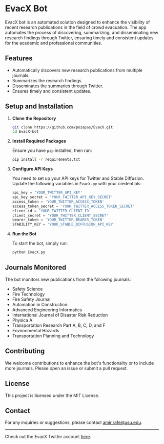 
# EvacX Bot

EvacX bot is an automated solution designed to enhance the visibility of recent research publications in the field of crowd evacuation. The app automates the process of discovering, summarizing, and disseminating new research findings through Twitter, ensuring timely and consistent updates for the academic and professional communities.

## Features

- Automatically discovers new research publications from multiple journals.
- Summarizes the research findings.
- Disseminates the summaries through Twitter.
- Ensures timely and consistent updates.

## Setup and Installation

1. **Clone the Repository**

   ```bash
   git clone https://github.com/pozapas/EvacX.git
   cd EvacX-bot
   ```

2. **Install Required Packages**

   Ensure you have `pip` installed, then run:

   ```bash
   pip install -r requirements.txt
   ```

3. **Configure API Keys**

   You need to set up your API keys for Twitter and Stable Diffusion. Update the following variables in `EvacX.py` with your credentials:

   ```python
   api_key = 'YOUR_TWITTER_API_KEY'
   api_key_secret = 'YOUR_TWITTER_API_KEY_SECRET'
   access_token = 'YOUR_TWITTER_ACCESS_TOKEN'
   access_token_secret = 'YOUR_TWITTER_ACCESS_TOKEN_SECRET'
   client_id = 'YOUR_TWITTER_CLIENT_ID'
   client_secret = 'YOUR_TWITTER_CLIENT_SECRET'
   bearer_token = 'YOUR_TWITTER_BEARER_TOKEN'
   STABILITY_KEY = 'YOUR_STABLE_DIFFUSION_API_KEY'
   ```

4. **Run the Bot**

   To start the bot, simply run:

   ```bash
   python EvacX.py
   ```

## Journals Monitored

The bot monitors new publications from the following journals:

- Safety Science
- Fire Technology
- Fire Safety Journal
- Automation in Construction
- Advanced Engineering Informatics
- International Journal of Disaster Risk Reduction
- Physica A
- Transportation Research Part A, B, C, D, and F
- Environmental Hazards
- Transportation Planning and Technology

## Contributing

We welcome contributions to enhance the bot's functionality or to include more journals. Please open an issue or submit a pull request.

## License

This project is licensed under the MIT License.

## Contact

For any inquiries or suggestions, please contact amir.rafe@usu.edu.

---

Check out the EvacX Twitter account [here](https://x.com/EvacuationModel).
